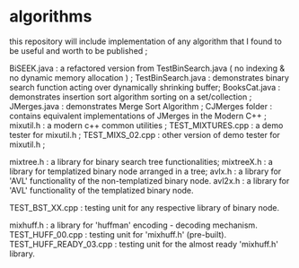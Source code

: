 # algorithms
this repository will include implementation of any algorithm that I found to be useful and worth to be published ;

BiSEEK.java : a refactored version from TestBinSearch.java ( no indexing & no dynamic memory allocation ) ;
TestBinSearch.java : demonstrates binary search function acting over dynamically shrinking buffer;
BooksCat.java : demonstrates insertion sort algorithm sorting on a set/collection ;
JMerges.java : demonstrates Merge Sort Algorithm ;
CJMerges folder : contains equivalent implementations of JMerges in the Modern C++ ;
mixutil.h : a modern c++ common utilities ;
TEST_MIXTURES.cpp : a demo tester for mixutil.h ;
TEST_MIXS_02.cpp : other version of demo tester for mixutil.h ;

mixtree.h : a library for binary search tree functionalities;
mixtreeX.h : a library for templatized binary node arranged in a tree;
avlx.h  : a library for 'AVL' functionality of the non-templatized binary node.
avl2x.h :  a library for 'AVL' functionality of the templatized binary node.

TEST_BST_XX.cpp : testing unit for any respective library of binary node.


mixhuff.h : a library for 'huffman' encoding - decoding mechanism.
TEST_HUFF_00.cpp : testing unit for 'mixhuff.h' (pre-built).
TEST_HUFF_READY_03.cpp : testing unit for the almost ready 'mixhuff.h' library.




